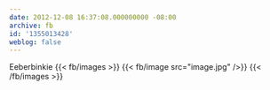 ```yaml
---
date: 2012-12-08 16:37:08.000000000 -08:00
archive: fb
id: '1355013428'
weblog: false
---
```


Eeberbinkie
{{< fb/images >}}
{{< fb/image src="image.jpg" />}}
{{< /fb/images >}}

